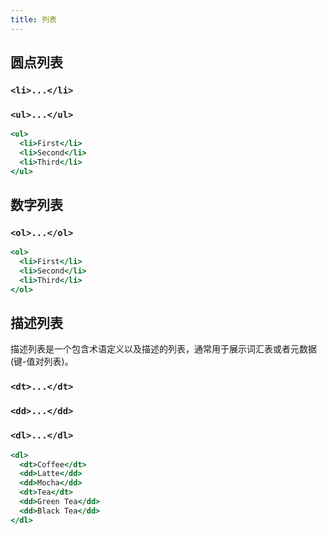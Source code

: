 ```yaml
---
title: 列表
---
```


## 圆点列表

### `<li>...</li>`

### `<ul>...</ul>`

```jsx live
<ul>
  <li>First</li>
  <li>Second</li>
  <li>Third</li>
</ul>
```

## 数字列表

### `<ol>...</ol>`

```jsx live
<ol>
  <li>First</li>
  <li>Second</li>
  <li>Third</li>
</ol>
```

## 描述列表

描述列表是一个包含术语定义以及描述的列表，通常用于展示词汇表或者元数据 (键-值对列表)。

### `<dt>...</dt>`

### `<dd>...</dd>`

### `<dl>...</dl>`

```jsx live
<dl>
  <dt>Coffee</dt>
  <dd>Latte</dd>
  <dd>Mocha</dd>
  <dt>Tea</dt>
  <dd>Green Tea</dd>
  <dd>Black Tea</dd>
</dl>
```
